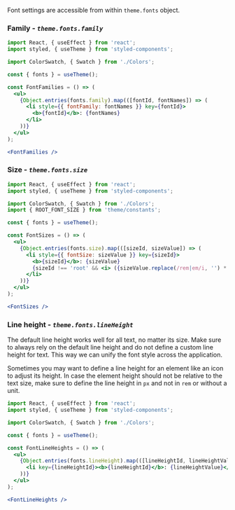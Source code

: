 Font settings are accessible from within `theme.fonts` object.

### Family - _`theme.fonts.family`_

```jsx noeditor
import React, { useEffect } from 'react';
import styled, { useTheme } from 'styled-components';

import ColorSwatch, { Swatch } from './Colors';

const { fonts } = useTheme();

const FontFamilies = () => (
  <ul>
    {Object.entries(fonts.family).map(([fontId, fontNames]) => (
      <li style={{ fontFamily: fontNames }} key={fontId}>
        <b>{fontId}</b>: {fontNames}
      </li>
    ))}
  </ul>
);

<FontFamilies />
```

### Size - _`theme.fonts.size`_

```jsx noeditor
import React, { useEffect } from 'react';
import styled, { useTheme } from 'styled-components';

import ColorSwatch, { Swatch } from './Colors';
import { ROOT_FONT_SIZE } from 'theme/constants';

const { fonts } = useTheme();

const FontSizes = () => (
  <ul>
    {Object.entries(fonts.size).map(([sizeId, sizeValue]) => (
      <li style={{ fontSize: sizeValue }} key={sizeId}>
        <b>{sizeId}</b>: {sizeValue}
        {sizeId !== 'root' && <i> ({sizeValue.replace(/rem|em/i, '') * ROOT_FONT_SIZE}px)</i>}
      </li>
    ))}
  </ul>
);

<FontSizes />
```

### Line height - _`theme.fonts.lineHeight`_

The default line height works well for all text, no matter its size. Make sure to always rely on the default line height
and do not define a custom line height for text. This way we can unify the font style across the application.

Sometimes you may want to define a line height for an element like an icon to adjust its height.
In case the element height should not be relative to the text size, make sure to define the line height in `px` and not in `rem` or without a unit.

```jsx noeditor
import React, { useEffect } from 'react';
import styled, { useTheme } from 'styled-components';

import ColorSwatch, { Swatch } from './Colors';

const { fonts } = useTheme();

const FontLineHeights = () => (
  <ul>
    {Object.entries(fonts.lineHeight).map(([lineHeightId, lineHeightValue]) => (
      <li key={lineHeightId}><b>{lineHeightId}</b>: {lineHeightValue}</li>
    ))}
  </ul>
);

<FontLineHeights />
```